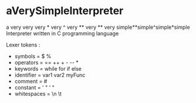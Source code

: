 # aVerySimpleInterpreter
a very very very * very ^ very ** very ** very simple**simple^simple*simple Interpreter written in C programming language

Lexer tokens :
  * symbols = $ % 
  * operators = == ++ + - -- *
  * keywords = while for if else
  * identifier = var1 var2 myFunc
  * comment = #
  * constant = ' " ' "
  * whitespaces = \n \t  
